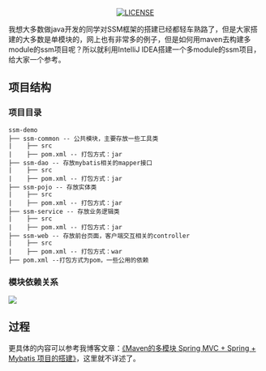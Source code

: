 <p align="center">
  <a href="#"><img src="https://img.shields.io/badge/devTool-IDEA-yellow.svg" alt=""></a>
  <a href="#"><img src="https://travis-ci.org/Alamofire/Alamofire.svg?branch=master" alt=""></a>
  <a href="#"><img src="https://img.shields.io/packagist/l/doctrine/orm.svg" alt="LICENSE"></a>
  <a href="#"><img src="https://img.shields.io/badge/platform-OSX%7CWin%7CLinux-blue.svg" alt=""></a>
  <a href="#"><img src="https://badges.frapsoft.com/os/v1/open-source.svg?v=103" alt=""></a>   	
  <a href="#"><img src="https://img.shields.io/badge/language-java-blue.svg" alt=""></a>  
</p>

我想大多数做java开发的同学对SSM框架的搭建已经都轻车熟路了，但是大家搭建的大多数是单模块的，网上也有非常多的例子，但是如何用maven去构建多module的ssm项目呢？所以就利用IntelliJ IDEA搭建一个多module的ssm项目，给大家一个参考。

## 项目结构

### 项目目录

```
ssm-demo
├── ssm-common -- 公共模块，主要存放一些工具类
|    ├── src
|    ├── pom.xml -- 打包方式：jar
├── ssm-dao -- 存放mybatis相关的mapper接口
|    ├── src
|    ├── pom.xml -- 打包方式：jar
├── ssm-pojo -- 存放实体类
|    ├── src
|    ├── pom.xml -- 打包方式：jar
├── ssm-service -- 存放业务逻辑类
|    ├── src
|    ├── pom.xml -- 打包方式：jar
├── ssm-web -- 存放前台页面，客户端交互相关的controller
|    ├── src
|    ├── pom.xml -- 打包方式：war
├── pom.xml --打包方式为pom，一些公用的依赖
```

### 模块依赖关系

![](http://og1m51u2s.bkt.clouddn.com/15015988179183.jpg)

## 过程

更具体的内容可以参考我博客文章：[《Maven的多模块 Spring MVC + Spring + Mybatis 项目的搭建》](http://www.leeyom.top/2017/08/01/tech-maven-multi-module-ssm/)，这里就不详述了。
